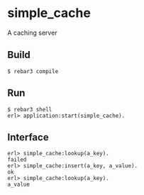 simple_cache
=====

A caching server

Build
-----

    $ rebar3 compile

Run
-----

    $ rebar3 shell
    erl> application:start(simple_cache).

Interface
-----

    erl> simple_cache:lookup(a_key).
    failed
    erl> simple_cache:insert(a_key, a_value).
    ok
    erl> simple_cache:lookup(a_key).
    a_value
